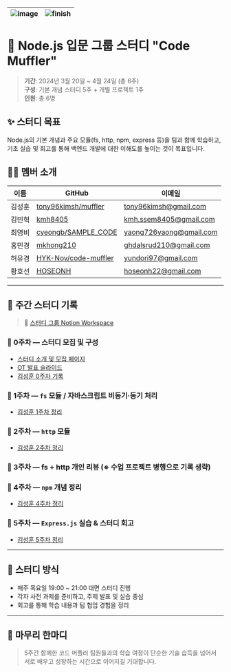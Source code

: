 ![image](https://github.com/user-attachments/assets/75395ea5-426a-4538-b231-bb1a451c6ca6) | ![finish](https://github.com/user-attachments/assets/cdaa8ec4-7d41-4ed7-9fb3-54f43d1a9dd0)
--|--|

# 🚀 Node.js 입문 그룹 스터디 **"Code Muffler"**

> **기간**: 2024년 3월 20일 ~ 4월 24일 (총 6주)  
> **구성**: 기본 개념 스터디 5주 + 개별 프로젝트 1주  
> **인원**: 총 6명

## ✨ 스터디 목표

Node.js의 기본 개념과 주요 모듈(fs, http, npm, express 등)을 팀과 함께 학습하고,  
기초 실습 및 회고를 통해 백엔드 개발에 대한 이해도를 높이는 것이 목표입니다.

## 🧑‍💻 멤버 소개

| 이름 | GitHub | 이메일 |
| ---- | ------ | ------ |
| 김성훈 | [tony96kimsh/muffler](https://github.com/tony96kimsh/muffler) | [tony96kimsh@gmail.com](mailto:tony96kimsh@gmail.com) |
| 김민혁 | [kmh8405](https://github.com/kmh8405/) | [kmh.ssem8405@gmail.com](mailto:kmh.ssem8405@gmail.com) |
| 최영비 | [cyeongb/SAMPLE_CODE](https://github.com/cyeongb/SAMPLE_CODE) | [yaong726yaong@gmail.com](mailto:yaong726yaong@gmail.com) |
| 홍민경 | [mkhong210](https://github.com/mkhong210) | [ghdalsrud210@gmail.com](mailto:ghdalsrud210@gmail.com) |
| 허유경 | [HYK-Nov/code-muffler](https://github.com/HYK-Nov/code-muffler) | [yundori97@gmail.com](mailto:yundori97@gmail.com) |
| 황호선 | [HOSEONH](https://github.com/HOSEONH) | [hoseonh22@gmail.com](mailto:hoseonh22@gmail.com) |

---

## 📅 주간 스터디 기록

> 📂 [스터디 그룹 Notion Workspace](https://www.notion.so/Muffler_NodeJS-Study-1cbae42089d880d79a32eedf5aef5771?pvs=21)

### 🔹 0주차 — 스터디 모집 및 구성
- [스터디 소개 및 모집 페이지](https://lateral-tractor-58e.notion.site/Code-Muffler-1cbae42089d881f4817ac2a5662ac3e2?pvs=4)
- [OT 발표 슬라이드](https://docs.google.com/presentation/d/16ncXqW8z4w_HK2ErmDuCDR46KaLaOKmDirY6H76vICc/edit#slide=id.g332a8289270_0_1635)
- [김성훈 0주차 기록](https://www.notion.so/1-1cbae42089d881d7b748f0e08160edf8?pvs=21)

### 🔹 1주차 — `fs` 모듈 / 자바스크립트 비동기·동기 처리
- [김성훈 1주차 정리](https://www.notion.so/1cbae42089d881c4a465cb16d01074b7?pvs=21)

### 🔹 2주차 — `http` 모듈
- [김성훈 2주차 정리](https://www.notion.so/1-1cbae42089d881a99c84ce7662530382?pvs=21)

### 🔹 3주차 — fs + http 개인 리뷰 (※ 수업 프로젝트 병행으로 기록 생략)

### 🔹 4주차 — `npm` 개념 정리
- [김성훈 4주차 정리](https://www.notion.so/1cbae42089d880978923f8ee496f5a2b?pvs=21)

### 🔹 5주차 — `Express.js` 실습 & 스터디 회고
- [김성훈 5주차 정리](https://www.notion.so/1d2ae42089d880e1b396c0a3490a9ead?pvs=21)

---

## 🧭 스터디 방식

- 매주 목요일 19:00 ~ 21:00 대면 스터디 진행
- 각자 사전 과제를 준비하고, 주제 발표 및 실습 중심
- 회고를 통해 학습 내용과 팀 협업 경험을 정리

---

## 🙌 마무리 한마디

> 5주간 함께한 코드 머플러 팀원들과의 학습 여정이 단순한 기술 습득을 넘어서  
> 서로 배우고 성장하는 시간으로 이어지길 기대합니다.
